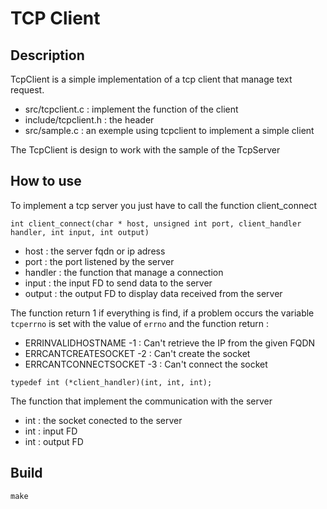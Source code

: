 # TCP Client

## Description 
TcpClient is a simple implementation of a tcp client that manage text request. 
* src/tcpclient.c : implement the function of the client
* include/tcpclient.h : the header
* src/sample.c : an exemple using tcpclient to implement a simple client

The TcpClient is design to work with the sample of the TcpServer

## How to use
To implement a tcp server you just have to call the function client_connect

```int client_connect(char * host, unsigned int port, client_handler handler, int input, int output) ```

* host : the server fqdn or ip adress
* port : the port listened by the server
* handler : the function that manage a connection
* input : the input FD to send data to the server
* output : the output FD to display data received from the server

The function return 1 if everything is find, if a problem occurs the variable ``tcperrno`` is set with the value of ``errno`` and the function return :
* ERRINVALIDHOSTNAME	  -1 : Can't retrieve the IP from the given FQDN
* ERRCANTCREATESOCKET   -2 : Can't create the socket
* ERRCANTCONNECTSOCKET  -3 : Can't connect the socket

```typedef int (*client_handler)(int, int, int);```

The function that implement the communication with the server
* int : the socket conected to the server
* int : input FD
* int : output FD

## Build
``` make ```
